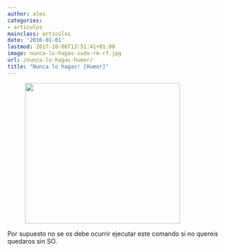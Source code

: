 ```yaml
---
author: alex
categories:
- articulos
mainclass: articulos
date: '2016-01-01'
lastmod: 2017-10-06T13:51:41+01:00
image: nunca-lo-hagas-sudo-rm-rf.jpg
url: /nunca-lo-hagas-humor/
title: "Nunca lo hagas! [Humor]"
---
```


<figure>
    <img sizes="(min-width: 350px) 350px, 100vw" on="tap:lightbox1" role="button" tabindex="0" layout="responsive"  height="318" width="350" src="/img/nunca-lo-hagas-sudo-rm-rf.jpg"></img>
</figure>

Por supuesto no se os debe ocurrir ejecutar este comando si no quereis quedaros sin SO.

<!--more--><!--ad-->

